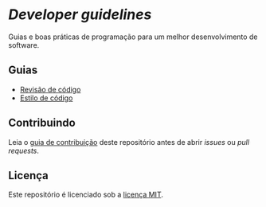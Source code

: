 # _Developer guidelines_

Guias e boas práticas de programação para um melhor desenvolvimento de software.

## Guias

- [Revisão de código](code-review/README.md)
- [Estilo de código](code-style/README.md)

## Contribuindo

Leia o [guia de contribuição](CONTRIBUTING.md) deste repositório antes de abrir _issues_ ou _pull requests_.

## Licença

Este repositório é licenciado sob a [licença MIT](LICENSE).
